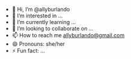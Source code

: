 - 👋 Hi, I’m @allyburlando
- 👀 I’m interested in ...
- 🌱 I’m currently learning ...
- 💞️ I’m looking to collaborate on ...
- 📫 How to reach me allyburlando@gmail.com
- 😄 Pronouns: she/her
- ⚡ Fun fact: ...

<!---
allyburlando/allyburlando is a ✨ special ✨ repository because its `README.md` (this file) appears on your GitHub profile.
You can click the Preview link to take a look at your changes.
--->
